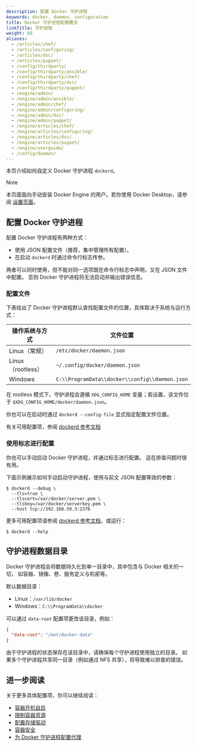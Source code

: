 ```yaml
---
description: 配置 Docker 守护进程
keywords: docker, daemon, configuration
title: Docker 守护进程配置概览
linkTitle: 守护进程
weight: 60
aliases:
  - /articles/chef/
  - /articles/configuring/
  - /articles/dsc/
  - /articles/puppet/
  - /config/thirdparty/
  - /config/thirdparty/ansible/
  - /config/thirdparty/chef/
  - /config/thirdparty/dsc/
  - /config/thirdparty/puppet/
  - /engine/admin/
  - /engine/admin/ansible/
  - /engine/admin/chef/
  - /engine/admin/configuring/
  - /engine/admin/dsc/
  - /engine/admin/puppet/
  - /engine/articles/chef/
  - /engine/articles/configuring/
  - /engine/articles/dsc/
  - /engine/articles/puppet/
  - /engine/userguide/
  - /config/daemon/
---
```


本页介绍如何自定义 Docker 守护进程 `dockerd`。

> [!NOTE]
>
> 本页面面向手动安装 Docker Engine 的用户。若你使用 Docker Desktop，请参阅
> [设置页面](/manuals/desktop/settings-and-maintenance/settings.md#docker-engine)。

## 配置 Docker 守护进程

配置 Docker 守护进程有两种方式：

- 使用 JSON 配置文件（推荐，集中管理所有配置）。
- 在启动 `dockerd` 时通过命令行标志传参。

两者可以同时使用，但不能对同一选项既在命令行标志中声明，又在 JSON 文件中配置。
否则 Docker 守护进程将无法启动并输出错误信息。

### 配置文件

下表给出了 Docker 守护进程默认查找配置文件的位置，具体取决于系统与运行方式：

| 操作系统与方式         | 文件位置                                     |
| -------------------- | ------------------------------------------ |
| Linux（常规）         | `/etc/docker/daemon.json`                  |
| Linux（rootless）     | `~/.config/docker/daemon.json`             |
| Windows              | `C:\\ProgramData\\docker\\config\\daemon.json` |

在 rootless 模式下，守护进程会遵循 `XDG_CONFIG_HOME` 变量；若设置，该文件位于 `$XDG_CONFIG_HOME/docker/daemon.json`。

你也可以在启动时通过 `dockerd --config-file` 显式指定配置文件位置。

有关可用配置项，参阅
[dockerd 参考文档](/reference/cli/dockerd.md#daemon-configuration-file)

### 使用标志进行配置

你也可以手动启动 Docker 守护进程，并通过标志进行配置。
这在排查问题时很有用。

下面示例展示如何手动启动守护进程，使用与前文 JSON 配置等效的参数：

```console
$ dockerd --debug \
  --tls=true \
  --tlscert=/var/docker/server.pem \
  --tlskey=/var/docker/serverkey.pem \
  --host tcp://192.168.59.3:2376
```

更多可用配置项请参阅
[dockerd 参考文档](/reference/cli/dockerd.md)，或运行：

```console
$ dockerd --help
```

## 守护进程数据目录

Docker 守护进程会将数据持久化到单一目录中，其中包含与 Docker 相关的一切，
如容器、镜像、卷、服务定义与机密等。

默认数据目录：

- Linux：`/var/lib/docker`
- Windows：`C:\\ProgramData\\docker`

可以通过 `data-root` 配置项更改该目录，例如：

```json
{
  "data-root": "/mnt/docker-data"
}
```

由于守护进程的状态保存在该目录中，请确保每个守护进程使用独立的目录。
如果多个守护进程共享同一目录（例如通过 NFS 共享），将导致难以排查的错误。

## 进一步阅读

关于更多具体配置项，你可以继续阅读：

- [容器开机自启](/manuals/engine/containers/start-containers-automatically.md)
- [限制容器资源](/manuals/engine/containers/resource_constraints.md)
- [配置存储驱动](/manuals/engine/storage/drivers/select-storage-driver.md)
- [容器安全](/manuals/engine/security/_index.md)
- [为 Docker 守护进程配置代理](./proxy.md)
